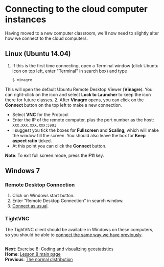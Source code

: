 # Connecting to the cloud computer instances
Having moved to a new computer classroom, we'll now need to slightly alter how we connect to the cloud computers.

## Linux (Ubuntu 14.04)
1. If this is the first time connecting, open a Terminal window (click Ubuntu icon on top left, enter "Terminal" in search box) and type

    ```bash
    $ vinagre
    ```
This will open the default Ubuntu Remote Desktop Viewer (**Vinagre**).
You can right-click on the icon and select **Lock to Launcher** to keep the icon there for future classes.
2. After **Vinagre** opens, you can click on the **Connect** button on the top left to make a new connection.
  - Select **VNC** for the Protocol
  - Enter the IP of the remote computer, plus the port number as the host: `XXX.XXX.XXX.XXX:5901`
  - I suggest you tick the boxes for **Fullscreen** and **Scaling**, which will make the window fill the screen. You should also leave the box for **Keep aspect ratio** ticked.
  - At this point you can click the **Connect** button.

**Note**: To exit full screen mode, press the **F11** key.

## Windows 7
### Remote Desktop Connection
1. Click on Windows start button.
2. Enter "Remote Desktop Connection" in search window.
3. [Connect as usual](https://github.com/Python-for-geo-people/Lesson-1-Course-Environment/blob/master/Background/connect-win-rdp.md).

### TightVNC
The TightVNC client should be available in Windows on these computers, so you should be able to [connect the same way we have previously](https://github.com/Python-for-geo-people/Lesson-1-Course-Environment/blob/master/Background/connect-win-vnc.md).

## 
**Next**: [Exercise 8: Coding and visualizing geostatistics](https://github.com/Intro-Quantitative-Geology/Exercise-8)<br/>
**Home**: [Lesson 8 main page](https://github.com/Intro-Quantitative-Geology/Lesson-8-Basic-geostatistics)<br/>
**Previous**: [The normal distribution](normal-distribution.md)
